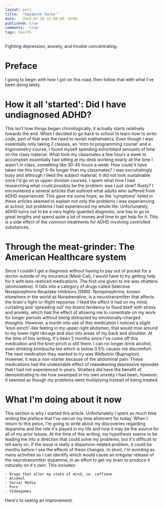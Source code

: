 ```yaml
---
layout: post
title:  "Dopamine hacks"
date:   2018-07-26 12:00:00 -0700
published: true
comments:  true
tags: health
---
```


Fighting depression, anxiety, and trouble concentrating.

# Preface

I going to begin with how I got on this road, then follow that with what I've been doing lately.

# How it all 'started': Did I have undiagnosed ADHD?

This isn't how things began chronilogically, it actually starts relatively towards the end. 
When I decided to go back to school to learn how to write code, part of that was the need to revisit mathematics.
Even though I was essentially only taking 2 classes, an 'intro to programming course' and a trigonometry course, I found myself spending exhorbitant amounts of time on the class material.
What took my classmates a few hours a week to accomplish essentially had sitting at my desk working nearly all the time I wasn't in class, something like 30-40 hours a week.
How could it have taken me this long? 5-8x longer than my classmates?
I was excrutiatingly busy and although I liked the subject material, it did not look sustainable once I'd go on to upper-division courses.
I spent what time I had researching what could possibly be the problem: was I just slow? Rusty?
I encountered a several articles that outlined what adults who suffered from ADHD experienced.
This gave me some hope, as the 'symptoms' listed in these articles seemed to explain not only the problems I was experiencing at school, but problems I had experienced my whole life.
Unfortunately, ADHD turns out to be a very highly-guarded diagnosis, one has to go to great lengths and spend quite a lot of money and time to get help for it.
This is a side effect of the common treatments for ADHD involving controlled substances.

# Through the meat-grinder: The American Healthcare system

Since I couldn't get a diagnosis without having to pay out of pocket for a doctor outside of my insurance (Medi-Cal), I would have to try getting help for it with less-resticed medications.
The first one given to me was strattera (atomoxetine).
It falls into a category of drugs called Selective Norepinephrine Reuptake Inhibitors (SNRI).
Norepinephrine, known elsewhere in the world as Noradrenaline, is a neurotransmitter that affects the brain's fight-or-flight reposnse.
I liked the effect it had on my mind, curtailing and 'spreading out' my brains tendency to flood itself with stress and anxiety, which had the effect of allowing me to conentrate on my work for longer periods without being distracted by emotionally-charged thoughts.
However, a month into use of this medication I noticed a slight 'knot-pinch'-like feeling in my upper right abdomen, that would moe around to my lower right ribcage and also into areas of my back and shoulder.
At the time of this writing, It's been 2 months since I've come off this medication and the knot-pinch is still there.
I can no longer drink alcohol, even drinking kombucha tea which is below 0.5% causes me discomfort.
The next medication they wanted to try was Welbutrin (Bupropion). However, it was a non-starter because of the abdominal pain.
These medicaitons had the undesirable effect of reawakening depressive episodes that I had not experienced in years.
Strattera did have the benefit of demonstrating to me how swamped in my own anxiety I had been, however.
It seemed as though my problems were multiplying instead of being treated.

# What I'm doing about it now

This section is why I started this article. Unfortunately I spent so much time writing the preface that I've oerrun my time allotment for today. 
When I return to this peice, I'm going to write about my discoveries regarding dopamine and the role it's played in my life and how it may be the source for all of my prior issues.
At the time of this writing, my hypothesis seems to be leading me into a direction that could solve my problems, but it's difficult to tell early on. 
If the issue is really a dopamine-related problem, it could be months before I see the effects of these changes. 
In short, I'm avoiding as many activities as I can identify which would cause an irregular release of the neurotransmitter dopamine, in an effort to get my brain to produce it naturally on it's own.
This includes:

    - Drugs that alter my state of mind, ie. caffiene
    - Alcohol
    - Social Media
    - Porn
    - Videogames

Here's to seeing an improvement.
